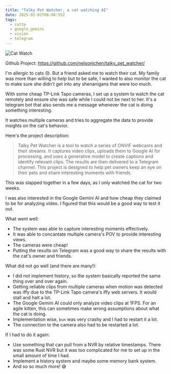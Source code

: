 ```yaml
---
title: "Talky Pet Watcher, a cat watching AI"
date: 2025-02-01T06:08:55Z
tags:
  - catte
  - google_gemini
  - vision
  - telegram
---
```


![Cat Watch](/images/talky-pet-watcher.png)

Github Project: https://github.com/nelsonjchen/talky_pet_watcher/

I'm allergic to cats 😢. But a friend asked me to watch their cat. My family was more than willing to help but to be safe, I wanted to also monitor the cat to make sure she didn't get into any shenanigans that were too much.

With some cheap TP-Link Tapo cameras, I set up a system to watch the cat remotely and ensure she was safe while I could not be next to her. It's a telegram bot that also sends me a message whenever the cat is doing something interesting.

It watches multiple cameras and tries to aggregate the data to provide insights on the cat's behavior.

Here's the project description:

> Talky Pet Watcher is a tool to watch a series of ONVIF webcams and their streams. It captures video clips, uploads them to Google AI for processing, and uses a generative model to create captions and identify relevant clips. The results are then delivered to a Telegram channel. This project is designed to help pet owners keep an eye on their pets and share interesting moments with friends.

This was slapped together in a few days, as I only watched the cat for two weeks.

I was also interested in the Google Gemini AI and how cheap they claimed to be for analyzing video. I figured that this would be a good way to test it out.

What went well:

* The system was able to capture interesting moments effectively.
* It was able to concantate multiple camera's POV to provide interesting views.
* The cameras were cheap!
* Putting the results on Telegram was a good way to share the results with the cat's owner and friends.

What did not go well (and there are many!):

* I did not implement history, so the system basically reported the same thing over and over again.
* Getting reliable clips from multiple cameras when motion was detected was iffy due to the TP-Link Tapo camera's iffy web servers. It would stall and halt a lot.
* The Google Gemini AI could only analyze video clips at 1FPS. For an agile kitten, this can sometimes make wrong assumptions about what the cat is doing.
* Implementation wise, `bun` was very crashy and I had to restart it a lot.
* The connection to the camera also had to be restarted a lot.

If I had to do it again:

* Use something that can pull from a NVR by relative timestamps. There was some Rust NVR but it was too complicated for me to set up in the small amount of time I had.
* Implement a history system and maybe some memory bank system.
* And so so much more! 😅

